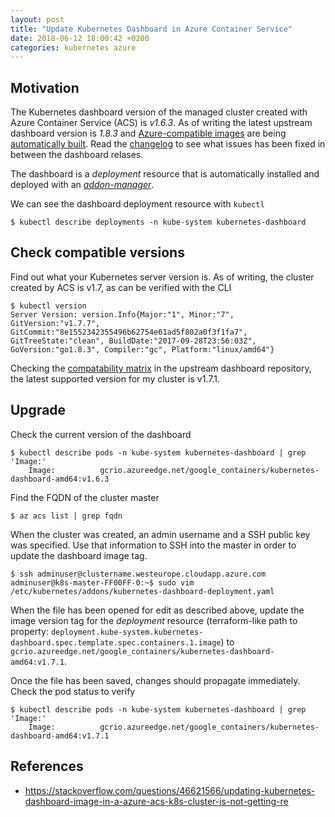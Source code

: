 ```yaml
---
layout: post
title: "Update Kubernetes Dashboard in Azure Container Service"
date: 2018-06-12 18:00:42 +0200
categories: kubernetes azure
---
```


## Motivation

The Kubernetes dashboard version of the managed cluster created with Azure Container Service (ACS) is *v1.6.3*.
As of writing the latest upstream dashboard version is *1.8.3* and [Azure-compatible images][1] are being
[automatically built][2]. Read the [changelog][dashboard-releases] to see what issues has been fixed in between
the dashboard relases.

The dashboard is a *deployment* resource that is automatically installed and deployed with
an [*addon-manager*][addon-manager].

We can see the dashboard deployment resource with `kubectl`

    $ kubectl describe deployments -n kube-system kubernetes-dashboard

## Check compatible versions

Find out what your Kubernetes server version is. As of writing, the cluster created by ACS is v1.7,
as can be verified with the CLI

    $ kubectl version
    Server Version: version.Info{Major:"1", Minor:"7", GitVersion:"v1.7.7", GitCommit:"8e1552342355496b62754e61ad5f802a0f3f1fa7", GitTreeState:"clean", BuildDate:"2017-09-28T23:56:03Z", GoVersion:"go1.8.3", Compiler:"gc", Platform:"linux/amd64"}

Checking the [compatability matrix][] in the upstream dashboard repository, the latest supported
version for my cluster is v1.7.1.

## Upgrade

Check the current version of the dashboard

    $ kubectl describe pods -n kube-system kubernetes-dashboard | grep 'Image:'
        Image:          gcrio.azureedge.net/google_containers/kubernetes-dashboard-amd64:v1.6.3

Find the FQDN of the cluster master

    $ az acs list | grep fqdn

When the cluster was created, an admin username and a SSH public key was specified. Use that information
to SSH into the master in order to update the dashboard image tag.

    $ ssh adminuser@clustername.westeurope.cloudapp.azure.com
    adminuser@k8s-master-FF00FF-0:~$ sudo vim /etc/kubernetes/addons/kubernetes-dashboard-deployment.yaml

When the file has been opened for edit as described above, update the image version tag for
the *deployment* resource (terraform-like path to property: `deployment.kube-system.kubernetes-dashboard.spec.template.spec.containers.1.image`)
to `gcrio.azureedge.net/google_containers/kubernetes-dashboard-amd64:v1.7.1`.

Once the file has been saved, changes should propagate immediately. Check the pod status to verify

    $ kubectl describe pods -n kube-system kubernetes-dashboard | grep 'Image:'
        Image:          gcrio.azureedge.net/google_containers/kubernetes-dashboard-amd64:v1.7.1

## References
- https://stackoverflow.com/questions/46621566/updating-kubernetes-dashboard-image-in-a-azure-acs-k8s-cluster-is-not-getting-re

[dashboard-releases]: https://github.com/kubernetes/dashboard/releases
[addon-manager]: https://github.com/kubernetes/kubernetes/tree/master/cluster/addons/addon-manager#addon-manager
[compatability matrix]: https://github.com/kubernetes/dashboard/wiki/Compatibility-matrix
[1]: https://console.cloud.google.com/gcr/images/google-containers/GLOBAL/kubernetes-dashboard-amd64?gcrImageListsize=50
[2]: https://console.cloud.google.com/gcr/images/google-containers/GLOBAL/kubernetes-dashboard-amd64@sha256:dc4026c1b595435ef5527ca598e1e9c4343076926d7d62b365c44831395adbd0/details/info
